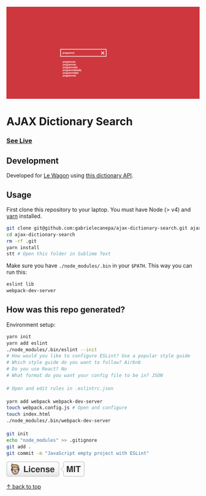 ![AJAX Dictionary Search](img/bg.png)


# AJAX Dictionary Search

### [See Live](https://gabrielecanepa.github.io/ajax-dictionary-search/)

## Development

Developed for [Le Wagon](https://lewagon.com) using [this dictionary API](https://wagon-dictionary.herokuapp.com/autocomplete/).

## Usage

First clone this repository to your laptop. You must have Node (> v4) and [yarn](https://yarnpkg.com/lang/en/docs/install/) installed.

```bash
git clone git@github.com:gabrielecanepa/ajax-dictionary-search.git ajax-dictionary-search
cd ajax-dictionary-search
rm -rf .git
yarn install
stt # Open this folder in Sublime Text
```

Make sure you have `./node_modules/.bin` in your `$PATH`. This way you can run this:

```bash
eslint lib
webpack-dev-server
```

## How was this repo generated?

Environment setup:

```bash
yarn init
yarn add eslint
./node_modules/.bin/eslint --init
# How would you like to configure ESLint? Use a popular style guide
# Which style guide do you want to follow? Airbnb
# Do you use React? No
# What format do you want your config file to be in? JSON

# Open and edit rules in .eslintrc.json

yarn add webpack webpack-dev-server
touch webpack.config.js # Open and configure
touch index.html
./node_modules/.bin/webpack-dev-server

git init
echo "node_modules" >> .gitignore
git add .
git commit -m "JavaScript empty project with ESLint"
```

[![MIT Licensed](img/badge.svg)](https://gabriele.canepa.io/mit-license/)

[↑ back to top](#ajax-dictionary-search)
